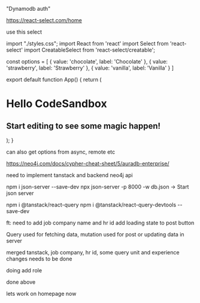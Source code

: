 "Dynamodb auth"

https://react-select.com/home

use this select

import "./styles.css";
import React from 'react'
import Select from 'react-select'
import CreatableSelect from 'react-select/creatable';

const options = [
{ value: 'chocolate', label: 'Chocolate' },
{ value: 'strawberry', label: 'Strawberry' },
{ value: 'vanilla', label: 'Vanilla' }
]

export default function App() {
return (

<div className="App">
<h1>Hello CodeSandbox</h1>
<h2>Start editing to see some magic happen!</h2>
<CreatableSelect isMulti options={options} />
</div>
);
}

can also get options from async, remote etc

https://neo4j.com/docs/cypher-cheat-sheet/5/auradb-enterprise/

need to implement tanstack and backend neo4j api

npm i json-server --save-dev
npx json-server -p 8000 -w db.json -> Start json server

npm i @tanstack/react-query
npm i @tanstack/react-query-devtools --save-dev

ft: need to add job company name and hr id
add loading state to post button

Query used for fetching data, mutation used for post or updating data in server

merged tanstack, job company, hr id, some query unit and experience changes needs to be done

doing add role

done above

lets work on homepage now
